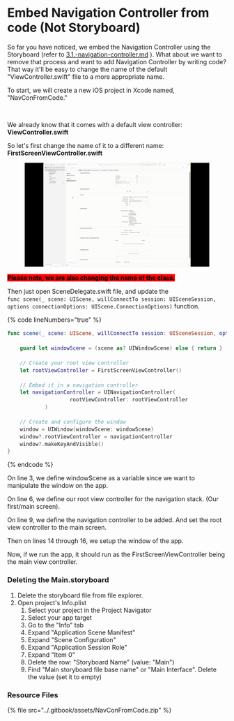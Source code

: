 # Embed Navigation Controller from code (Not Storyboard)

So far you have noticed, we embed the Navigation Controller using the Storyboard (refer to [3.1.-navigation-controller.md](../3.-our-first-multi-screen-app/3.1.-navigation-controller.md "mention") ). What about we want to remove that process and want to add Navigation Controller by writing code? That way it'll be easy to change the name of the default "ViewController.swift" file to a more appropriate name.&#x20;

To start, we will create a new iOS project in Xcode named, "NavConFromCode."&#x20;

<figure><img src="../.gitbook/assets/Screenshot 2025-10-09 at 1.22.15 PM.png" alt=""><figcaption></figcaption></figure>

We already know that it comes with a default view controller: **ViewController.swift**

So let's first change the name of it to a different name: **FirstScreenViewController.swift**

<figure><img src="../.gitbook/assets/sdf.gif" alt=""><figcaption></figcaption></figure>

<mark style="color:$danger;background-color:red;">**Please note, we are also changing the name of the class.**</mark>&#x20;

Then just open SceneDelegate.swift file, and update the \
`func scene(_ scene: UIScene, willConnectTo session: UISceneSession, options connectionOptions: UIScene.ConnectionOptions)` function.

{% code lineNumbers="true" %}
```swift
func scene(_ scene: UIScene, willConnectTo session: UISceneSession, options connectionOptions: UIScene.ConnectionOptions) {
            
    guard let windowScene = (scene as? UIWindowScene) else { return }
    
    // Create your root view controller
    let rootViewController = FirstScreenViewController()
    
    // Embed it in a navigation controller
    let navigationController = UINavigationController(
                    rootViewController: rootViewController
            )
    
    // Create and configure the window
    window = UIWindow(windowScene: windowScene)
    window?.rootViewController = navigationController
    window?.makeKeyAndVisible()
}
```
{% endcode %}

On line 3, we define windowScene as a variable since we want to manipulate the window on the app.

On line 6, we define our root view controller for the navigation stack. (Our first/main screen).

On line 9, we define the navigation controller to be added. And set the root view controller to the main screen.

Then on lines 14 through 16, we setup the window of the app.&#x20;

Now, if we run the app, it should run as the FirstScreenViewController being the main view controller.



### Deleting the Main.storyboard

1. Delete the storyboard file from file explorer.
2. Open project's Info.plist
   1. Select your project in the Project Navigator
   2. Select your app target
   3. Go to the "Info" tab
   4. Expand "Application Scene Manifest"
   5. Expand "Scene Configuration"
   6. Expand "Application Session Role"
   7. Expand "Item 0"
   8. Delete the row: "Storyboard Name" (value: "Main")
   9. Find "Main storyboard file base name" or "Main Interface". Delete the value (set it to empty)

### Resource Files

{% file src="../.gitbook/assets/NavConFromCode.zip" %}

